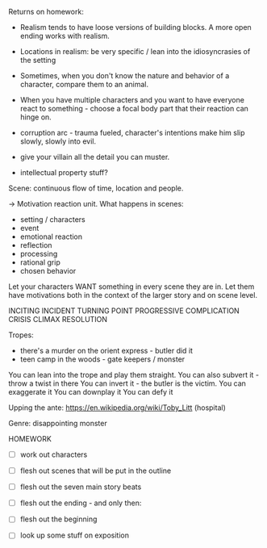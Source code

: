 Returns on homework: 
- Realism tends to have loose versions of building blocks. A more open ending works with realism.
- Locations in realism: be very specific / lean into the idiosyncrasies of the setting
- Sometimes, when you don't know the nature and behavior of a character, compare them to an animal.
- When you have multiple characters and you want to have everyone react to something - choose a focal body part that their reaction can hinge on. 
- corruption arc - trauma fueled, character's intentions make him slip slowly, slowly into evil. 
- give your villain all the detail you can muster. 

- intellectual property stuff? 

Scene: continuous flow of time, location and people. 

-> Motivation reaction unit.  What happens in scenes: 
- setting / characters
- event
- emotional reaction
- reflection
- processing
- rational grip
- chosen behavior

Let your characters WANT something in every scene they are in. Let them have motivations both in the context of the larger story and on scene level. 

INCITING INCIDENT
TURNING POINT PROGRESSIVE COMPLICATION 
CRISIS
CLIMAX
RESOLUTION


Tropes: 
- there's a murder on the orient express - butler did it
- teen camp in the woods - gate keepers / monster 

You can lean into the trope and play them straight. 
You can also subvert it - throw a twist in there
You can invert it - the butler is the victim. 
You can exaggerate it 
You can downplay it
You can defy it

Upping the ante: 
https://en.wikipedia.org/wiki/Toby_Litt (hospital)

Genre: disappointing monster

HOMEWORK
- [ ] work out characters
- [ ] flesh out scenes that will be put in the outline
- [ ] flesh out the seven main story beats
- [ ] flesh out the ending - and only then: 
- [ ] flesh out the beginning
- [ ] look up some stuff on exposition 


